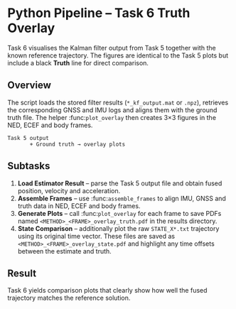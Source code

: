 # Python Pipeline – Task 6 Truth Overlay

Task 6 visualises the Kalman filter output from Task 5 together with the known
reference trajectory. The figures are identical to the Task 5 plots but include
a black **Truth** line for direct comparison.

## Overview

The script loads the stored filter results (`*_kf_output.mat` or `.npz`),
retrieves the corresponding GNSS and IMU logs and aligns them with the ground
truth file. The helper :func:`plot_overlay` then creates 3×3 figures in the NED,
ECEF and body frames.

```text
Task 5 output
       + Ground truth → overlay plots
```

## Subtasks

1. **Load Estimator Result** – parse the Task 5 output file and obtain fused
   position, velocity and acceleration.
2. **Assemble Frames** – use :func:`assemble_frames` to align IMU, GNSS and truth
   data in NED, ECEF and body frames.
3. **Generate Plots** – call :func:`plot_overlay` for each frame to save PDFs
   named `<METHOD>_<FRAME>_overlay_truth.pdf` in the results directory.
4. **State Comparison** – additionally plot the raw `STATE_X*.txt` trajectory
   using its original time vector. These files are saved as
   `<METHOD>_<FRAME>_overlay_state.pdf` and highlight any time offsets
   between the estimate and truth.

## Result

Task 6 yields comparison plots that clearly show how well the fused trajectory
matches the reference solution.

